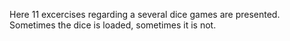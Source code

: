 Here  11 excercises regarding a several dice games are presented. Sometimes the dice is loaded, sometimes it is not.
